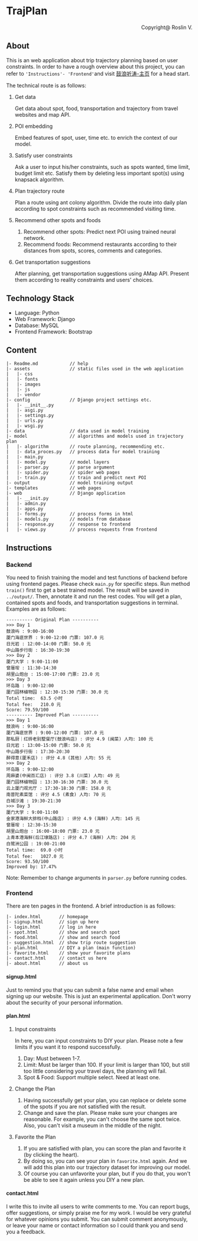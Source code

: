 # TrajPlan

<p align=right>Copyright@ Roslin V.</p>

## About

This is an web application about trip trajectory planning based on user constraints. In order to have a rough overview about this project, you can  refer to `'Instructions'- 'Frontend'`and visit [鼓浪听涛-主页](http://101.200.154.178:9000/index/) for a head start.

The technical route is as follows:

1. Get data

   Get data about spot, food, transportation and trajectory from travel websites and map API.

2. POI embedding

   Embed features of spot, user, time etc. to enrich the context of our model.

3. Satisfy user constraints

   Ask a user to input his/her constraints, such as spots wanted, time limit, budget limit etc. Satisfy them by deleting less important spot(s) using knapsack algorithm.

4. Plan trajectory route

   Plan a route using ant colony algorithm. Divide the route into daily plan according to spot constraints such as recommended visiting time.

5. Recommend other spots and foods

   1. Recommend other spots: Predict next POI using trained neural network.
   2. Recommend foods: Recommend restaurants according to their distances from spots, scores, comments and categories.

6. Get transportation suggestions

   After planning, get transportation suggestions using AMap API. Present them according to reality constraints and users' choices.

## Technology Stack

- Language: Python
- Web Framework: Django 
- Database: MySQL
- Frontend Framework: Bootstrap

## Content

```
|- Readme.md			// help
|- assets				// static files used in the web application
|	|- css
|	|- fonts
|	|- images
|	|- js
|	|- vendor
|- config				// Django project settings etc.
|	|- __init__.py
|	|- asgi.py
|	|- settings.py
|	|- urls.py
|	|- wsgi.py
|- data					// data used in model training
|- model				// algorithms and models used in trajectory plan
|	|- algorithm		// route planning, recommending etc.
|	|- data_proces.py	// process data for model training
|	|- main.py
|	|- model.py			// model layers
|	|- parser.py		// parse argument
|	|- spider.py		// spider web pages
|	|- train.py			// train and predict next POI
|- output				// model training output
|- templates			// web pages
|- web					// Django application
|	|- __init.py
|	|- admin.py
|	|- apps.py
|	|- forms.py			// process forms in html
|	|- models.py		// models from database
|	|- response.py		// response to frontend
|	|- views.py			// process requests from frontend
```

## Instructions

### Backend

You need to finish training the model and test functions of backend before using frontend pages. Please check `main.py` for specific steps. Run method `train()` first to get a best trained model.  The result will be saved in `../output/`. Then, annotate it and run the rest codes. You will get a plan, contained spots and foods, and transportation suggestions in terminal. Examples are as follows:

```
---------- Original Plan ----------
>>> Day 1
鼓浪屿 : 9:00-16:00 
厦门海底世界 : 9:00-12:00 门票: 107.0 元
日光岩 : 12:00-14:00 门票: 50.0 元
中山路步行街 : 16:30-19:30 
>>> Day 2
厦门大学 : 9:00-11:00 
曾厝垵 : 11:30-14:30 
胡里山炮台 : 15:00-17:00 门票: 23.0 元
>>> Day 3
环岛路 : 9:00-12:00 
厦门园林植物园 : 12:30-15:30 门票: 30.0 元
Total time:	 63.5 小时
Total fee:	 210.0 元
Score: 79.59/100
---------- Improved Plan ----------
>>> Day 1
鼓浪屿 : 9:00-16:00 
厦门海底世界 : 9:00-12:00 门票: 107.0 元
那私厨｜红砖老别墅餐厅(鼓浪屿店) : 评分 4.9 (闽菜) 人均: 100 元
日光岩 : 13:00-15:00 门票: 50.0 元
中山路步行街 : 17:30-20:30 
醉得意(厦禾店) : 评分 4.8 (其他) 人均: 55 元
>>> Day 2
环岛路 : 9:00-12:00 
周麻婆(中闽百汇店) : 评分 3.8 (川菜) 人均: 49 元
厦门园林植物园 : 13:30-16:30 门票: 30.0 元
云上厦门观光厅 : 17:30-18:30 门票: 158.0 元
南普陀素菜馆 : 评分 4.5 (素食) 人均: 70 元
白城沙滩 : 19:30-21:30 
>>> Day 3
厦门大学 : 9:00-11:00 
金家港海鲜大排档(中山路店) : 评分 4.9 (海鲜) 人均: 145 元
曾厝垵 : 12:30-15:30 
胡里山炮台 : 16:00-18:00 门票: 23.0 元
上青本港海鲜(后江埭路店) : 评分 4.7 (海鲜) 人均: 204 元
白鹭洲公园 : 19:00-21:00 
Total time:	 69.0 小时
Total fee:	 1027.0 元
Score: 93.50/100
Improved by: 17.47%
```

Note: Remember to change arguments in `parser.py` before running codes.

### Frontend

There are ten pages in the frontend. A brief introduction is as follows:

```
|- index.html		// homepage
|- signup.html		// sign up here
|- login.html		// log in here
|- spot.html		// show and search spot
|- food.html		// show and search food
|- suggestion.html	// show trip route suggestion
|- plan.html		// DIY a plan (main function)
|- favorite.html	// show your favorite plans
|- contact.html		// contact us here
|- about.html		// about us
```

#### signup.html

Just to remind you that you can submit a false name and email when signing up our website. This is just an experimental application. Don't worry about the security of your personal information.

#### plan.html

1. Input constraints

   In here, you can input constraints to DIY your plan. Please note a few limits if you want it to respond successfully. 

   1. Day: Must between 1-7.
   2. Limit: Must be larger than 100. If your limit is larger than 100, but still too little considering your travel days, the planning will fail.
   3. Spot & Food: Support multiple select. Need at least one.

2. Change the Plan

   1. Having successfully get your plan, you can replace or delete some of the spots if you are not satisfied with the result. 
   2. Change and save the plan. Please make sure your changes are reasonable. For example, you can't choose the same spot twice. Also, you can't visit a museum in the middle of the night.

3. Favorite the Plan

   1. If you are satisfied with plan, you can score the plan and favorite it (by clicking the heart). 
   2. By doing so, you can see your plan in `favorite.html` again. And we will add this plan into our trajectory dataset for improving our model.
   3. Of course you can unfavorite your plan, but if you do that, you won't be able to see it again unless you DIY a new plan.

#### contact.html

I write this to invite all users to write comments to me. You can report bugs, offer suggestions, or simply praise me for my work. I would be very grateful for whatever opinions you submit. You can submit comment anonymously,  or leave your name or contact information so I could thank you and send you a feedback. 
